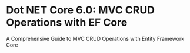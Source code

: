 # Dot NET Core 6.0:  MVC CRUD Operations with EF Core

A Comprehensive Guide to MVC CRUD Operations with Entity Framework Core
